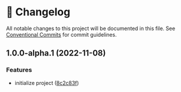 <!-- markdownlint-disable --><!-- textlint-disable -->

# 📓 Changelog

All notable changes to this project will be documented in this file. See
[Conventional Commits](https://conventionalcommits.org) for commit guidelines.

## 1.0.0-alpha.1 (2022-11-08)

### Features

- initialize project ([8c2c83f](https://github.com/sanity-io/demo/commit/8c2c83f1b69821ebfe9fd5a93066ee216c3f8c84))
